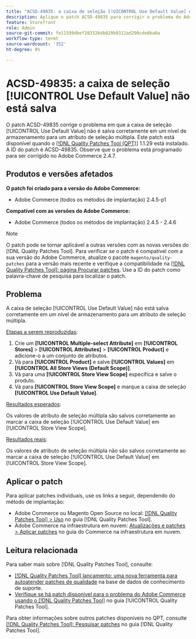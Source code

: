 ```yaml
---
title: "ACSD-49835: a caixa de seleção [!UICONTROL Use Default Value] não está salva"
description: Aplique o patch ACSD-49835 para corrigir o problema do Adobe Commerce em que a caixa de seleção [!UICONTROL Use Default Value] não é salva corretamente em um nível de armazenamento para um atributo de seleção múltipla.
feature: Storefront
role: Admin
source-git-commit: fe11599dbef283326db029b0312ad290cde0ba0a
workflow-type: tm+mt
source-wordcount: '352'
ht-degree: 0%

---
```


# ACSD-49835: a caixa de seleção [!UICONTROL Use Default Value] não está salva

O patch ACSD-49835 corrige o problema em que a caixa de seleção [!UICONTROL Use Default Value] não é salva corretamente em um nível de armazenamento para um atributo de seleção múltipla. Este patch está disponível quando o [[!DNL Quality Patches Tool (QPT)]](https://experienceleague.adobe.com/en/docs/commerce-knowledge-base/kb/announcements/commerce-announcements/magento-quality-patches-released-new-tool-to-self-serve-quality-patches) 1.1.29 está instalado. A ID do patch é ACSD-49835. Observe que o problema está programado para ser corrigido no Adobe Commerce 2.4.7.

## Produtos e versões afetados

**O patch foi criado para a versão do Adobe Commerce:**

* Adobe Commerce (todos os métodos de implantação) 2.4.5-p1

**Compatível com as versões do Adobe Commerce:**

* Adobe Commerce (todos os métodos de implantação) 2.4.5 - 2.4.6

>[!NOTE]
>
>O patch pode se tornar aplicável a outras versões com as novas versões do [!DNL Quality Patches Tool]. Para verificar se o patch é compatível com a sua versão do Adobe Commerce, atualize o pacote `magento/quality-patches` para a versão mais recente e verifique a compatibilidade na [[!DNL Quality Patches Tool]: página Procurar patches](https://experienceleague.adobe.com/tools/commerce-quality-patches/index.html). Use a ID do patch como palavra-chave de pesquisa para localizar o patch.

## Problema

A caixa de seleção [!UICONTROL Use Default Value] não está salva corretamente em um nível de armazenamento para um atributo de seleção múltipla.

<u>Etapas a serem reproduzidas</u>:

1. Crie um **[!UICONTROL Multiple-select Attribute]** em **[!UICONTROL Stores]** > **[!UICONTROL Attributes]** > **[!UICONTROL Product]** e adicione-o a um conjunto de atributos.
1. Vá para **[!UICONTROL Product]** e salve **[!UICONTROL Values]** em **[!UICONTROL All Store Views (Default Scope)]**.
1. Vá para uma **[!UICONTROL Store View Scope]** específica e salve o produto.
1. Vá para **[!UICONTROL Store View Scope]** e marque a caixa de seleção **[!UICONTROL Use Default Value]**.

<u>Resultados esperados</u>:

Os valores de atributo de seleção múltipla são salvos corretamente ao marcar a caixa de seleção [!UICONTROL Use Default Value] em [!UICONTROL Store View Scope].

<u>Resultados reais</u>:

Os valores de atributo de seleção múltipla não são salvos corretamente ao marcar a caixa de seleção [!UICONTROL Use Default Value] em [!UICONTROL Store View Scope].

## Aplicar o patch

Para aplicar patches individuais, use os links a seguir, dependendo do método de implantação:

* Adobe Commerce ou Magento Open Source no local: [[!DNL Quality Patches Tool] > Uso](/help/tools/quality-patches-tool/usage.md) no guia [!DNL Quality Patches Tool].
* Adobe Commerce na infraestrutura em nuvem: [Atualizações e patches > Aplicar patches](https://experienceleague.adobe.com/docs/commerce-cloud-service/user-guide/develop/upgrade/apply-patches.html) no guia do Commerce na infraestrutura em nuvem.

## Leitura relacionada

Para saber mais sobre [!DNL Quality Patches Tool], consulte:

* [[!DNL Quality Patches Tool] lançamento: uma nova ferramenta para autoatender patches de qualidade](https://experienceleague.adobe.com/en/docs/commerce-knowledge-base/kb/announcements/commerce-announcements/magento-quality-patches-released-new-tool-to-self-serve-quality-patches) na base de dados de conhecimento de suporte.
* [Verifique se há patch disponível para o problema do Adobe Commerce usando o  [!DNL Quality Patches Tool]](/help/tools/quality-patches-tool/patches-available-in-qpt/check-patch-for-magento-issue-with-magento-quality-patches.md) no guia [!UICONTROL Quality Patches Tool].


Para obter informações sobre outros patches disponíveis no QPT, consulte [[!DNL Quality Patches Tool]: Pesquisar patches](https://experienceleague.adobe.com/tools/commerce-quality-patches/index.html) no guia [!DNL Quality Patches Tool].
